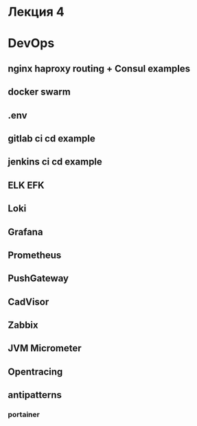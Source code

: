 # Лекция 4

# DevOps

## nginx haproxy routing + Consul examples

## docker swarm
## .env
## gitlab ci cd example
## jenkins ci cd example
## ELK EFK
## Loki
## Grafana 
## Prometheus 
## PushGateway
## CadVisor
## Zabbix
## JVM Micrometer
## Opentracing

## antipatterns
### portainer
